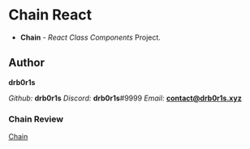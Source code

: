 # Chain React

- **Chain** - *React Class Components* Project.

## Author

**drb0r1s**

*Github:* **drb0r1s**
*Discord:* **drb0r1s**#9999
*Email:* **contact@drb0r1s.xyz**

### Chain Review

[Chain](https://drb0r1s-chain-react.netlify.app/)
